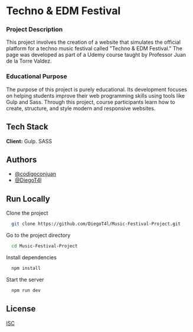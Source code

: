 
# Techno & EDM Festival

### Project Description
This project involves the creation of a website that simulates the official platform for a techno music festival called "Techno & EDM Festival." The page was developed as part of a Udemy course taught by Professor Juan de la Torre Valdez.

### Educational Purpose
The purpose of this project is purely educational. Its development focuses on helping students improve their web programming skills using tools like Gulp and Sass. Through this project, course participants learn how to create, structure, and style modern and responsive websites.


## Tech Stack

**Client:** Gulp. SASS


## Authors

- [@codigoconjuan](https://github.com/codigoconjuan)
- [@DiegoT4l](https://github.com/DiegoT4l)

## Run Locally

Clone the project

```bash
  git clone https://github.com/DiegoT4l/Music-Festival-Project.git
```

Go to the project directory

```bash
  cd Music-Festival-Project
```

Install dependencies

```bash
  npm install
```

Start the server

```bash
  npm run dev
```


## License

[ISC](LICENSE)